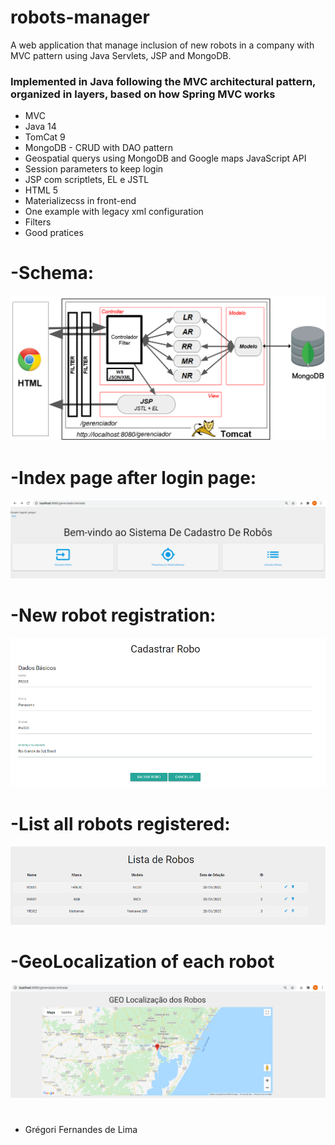 # robots-manager
A web application that manage inclusion of new robots in a company with MVC pattern using Java Servlets, JSP and MongoDB.

### Implemented in Java following the MVC architectural pattern, organized in layers, based on how Spring MVC works

- MVC
- Java 14
- TomCat 9
- MongoDB - CRUD with DAO pattern
- Geospatial querys using MongoDB and Google maps JavaScript API
- Session parameters to keep login
- JSP com scriptlets, EL e JSTL
- HTML 5
- Materializecss in front-end
- One example with legacy xml configuration 
- Filters
- Good pratices


# -Schema:
![](https://github.com/gregoriLima/robots-manager/blob/master/Schema.png)
#




# -Index page after login page:
![](https://github.com/gregoriLima/robots-manager/blob/master/index.png)
#




# -New robot registration:
![](https://github.com/gregoriLima/robots-manager/blob/master/novorob.png)
#




# -List all robots registered:
![](https://github.com/gregoriLima/robots-manager/blob/master/list.png)
#



# -GeoLocalization of each robot
![](https://github.com/gregoriLima/robots-manager/blob/master/geolocalization.png)
#


  - Grégori Fernandes de Lima
